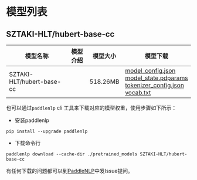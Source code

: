 #  模型列表

## SZTAKI-HLT/hubert-base-cc

| 模型名称 | 模型介绍 | 模型大小  | 模型下载 |
| --- | --- | --- | --- |
|SZTAKI-HLT/hubert-base-cc|  | 518.26MB | [model_config.json](https://bj.bcebos.com/paddlenlp/models/community/SZTAKI-HLT/hubert-base-cc/model_config.json)<br>[model_state.pdparams](https://bj.bcebos.com/paddlenlp/models/community/SZTAKI-HLT/hubert-base-cc/model_state.pdparams)<br>[tokenizer_config.json](https://bj.bcebos.com/paddlenlp/models/community/SZTAKI-HLT/hubert-base-cc/tokenizer_config.json)<br>[vocab.txt](https://bj.bcebos.com/paddlenlp/models/community/SZTAKI-HLT/hubert-base-cc/vocab.txt) |

也可以通过`paddlenlp` cli 工具来下载对应的模型权重，使用步骤如下所示：

* 安装paddlenlp

```shell
pip install --upgrade paddlenlp
```

* 下载命令行

```shell
paddlenlp download --cache-dir ./pretrained_models SZTAKI-HLT/hubert-base-cc
```

有任何下载的问题都可以到[PaddleNLP](https://github.com/PaddlePaddle/PaddleNLP)中发Issue提问。